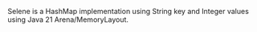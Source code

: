 Selene is a HashMap implementation using String key and Integer values using Java 21 Arena/MemoryLayout.
